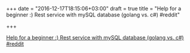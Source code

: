 +++
date = "2016-12-17T18:15:06+03:00"
draft = true
title = "Help for a beginner :) Rest service with mySQL database (golang vs. c#)  #reddit"

+++

<p><a href="https://t.co/tThgbx1vQi">Help for a beginner :) Rest service with mySQL database (golang vs. c#)  #reddit</a></p>
